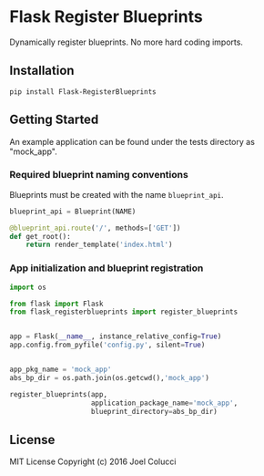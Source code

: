 # Flask Register Blueprints
Dynamically register blueprints. No more hard coding imports.

## Installation
```
pip install Flask-RegisterBlueprints
```

## Getting Started
An example application can be found under the tests directory as "mock_app".

### Required blueprint naming conventions
Blueprints must be created with the name `blueprint_api`.

```python
blueprint_api = Blueprint(NAME)

@blueprint_api.route('/', methods=['GET'])
def get_root():
    return render_template('index.html')
```

### App initialization and blueprint registration
```python
import os

from flask import Flask
from flask_registerblueprints import register_blueprints


app = Flask(__name__, instance_relative_config=True)
app.config.from_pyfile('config.py', silent=True)


app_pkg_name = 'mock_app'
abs_bp_dir = os.path.join(os.getcwd(),'mock_app')

register_blueprints(app,
                    application_package_name='mock_app',
                    blueprint_directory=abs_bp_dir)
```

## License
MIT License Copyright (c) 2016 Joel Colucci
